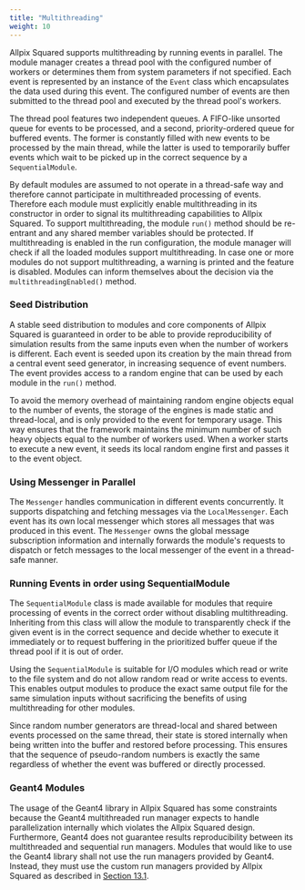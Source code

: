 ```yaml
---
title: "Multithreading"
weight: 10
---
```


Allpix Squared supports multithreading by running events in parallel. The module manager creates a thread pool with the
configured number of workers or determines them from system parameters if not specified. Each event is represented by an
instance of the `Event` class which encapsulates the data used during this event. The configured number of events are then
submitted to the thread pool and executed by the thread pool's workers.

The thread pool features two independent queues. A FIFO-like unsorted queue for events to be processed, and a second,
priority-ordered queue for buffered events. The former is constantly filled with new events to be processed by the main
thread, while the latter is used to temporarily buffer events which wait to be picked up in the correct sequence by a
`SequentialModule`.

By default modules are assumed to not operate in a thread-safe way and therefore cannot participate in multithreaded
processing of events. Therefore each module must explicitly enable multithreading in its constructor in order to signal its
multithreading capabilities to Allpix Squared. To support multithreading, the module `run()` method should be re-entrant and
any shared member variables should be protected. If multithreading is enabled in the run configuration, the module manager
will check if all the loaded modules support multithreading. In case one or more modules do not support multithreading, a
warning is printed and the feature is disabled. Modules can inform themselves about the decision via the
`multithreadingEnabled()` method.

### Seed Distribution

A stable seed distribution to modules and core components of Allpix Squared is guaranteed in order to be able to provide
reproducibility of simulation results from the same inputs even when the number of workers is different. Each event is seeded
upon its creation by the main thread from a central event seed generator, in increasing sequence of event numbers. The event
provides access to a random engine that can be used by each module in the `run()` method.

To avoid the memory overhead of maintaining random engine objects equal to the number of events, the storage of the engines
is made static and thread-local, and is only provided to the event for temporary usage. This way ensures that the framework
maintains the minimum number of such heavy objects equal to the number of workers used. When a worker starts to execute a new
event, it seeds its local random engine first and passes it to the event object.

### Using Messenger in Parallel

The `Messenger` handles communication in different events concurrently. It supports dispatching and fetching messages via the
`LocalMessenger`. Each event has its own local messenger which stores all messages that was produced in this event. The
`Messenger` owns the global message subscription information and internally forwards the module's requests to dispatch or
fetch messages to the local messenger of the event in a thread-safe manner.

### Running Events in order using SequentialModule

The `SequentialModule` class is made available for modules that require processing of events in the correct order without
disabling multithreading. Inheriting from this class will allow the module to transparently check if the given event is in
the correct sequence and decide whether to execute it immediately or to request buffering in the prioritized buffer queue if
the thread pool if it is out of order.

Using the `SequentialModule` is suitable for I/O modules which read or write to the file system and do not allow random read
or write access to events. This enables output modules to produce the exact same output file for the same simulation inputs
without sacrificing the benefits of using multithreading for other modules.

Since random number generators are thread-local and shared between events processed on the same thread, their state is stored
internally when being written into the buffer and restored before processing. This ensures that the sequence of pseudo-random
numbers is exactly the same regardless of whether the event was buffered or directly processed.

### Geant4 Modules

The usage of the Geant4 library in Allpix Squared has some constraints because the Geant4 multithreaded run manager expects
to handle parallelization internally which violates the Allpix Squared design. Furthermore, Geant4 does not guarantee results
reproducibility between its multithreaded and sequential run managers. Modules that would like to use the Geant4 library
shall not use the run managers provided by Geant4. Instead, they must use the custom run managers provided by Allpix Squared
as described in [Section 13.1](../13_additional/01_tools.md#geant4-interface).
